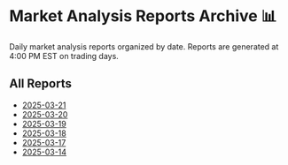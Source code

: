# Market Analysis Reports Archive 📊

Daily market analysis reports organized by date.
Reports are generated at 4:00 PM EST on trading days.

## All Reports

- [2025-03-21](./market_report_2025-03-21.md)
- [2025-03-20](./market_report_2025-03-20.md)
- [2025-03-19](./market_report_2025-03-19.md)
- [2025-03-18](./market_report_2025-03-18.md)
- [2025-03-17](./market_report_2025-03-17.md)
- [2025-03-14](./market_report_2025-03-14.md)
